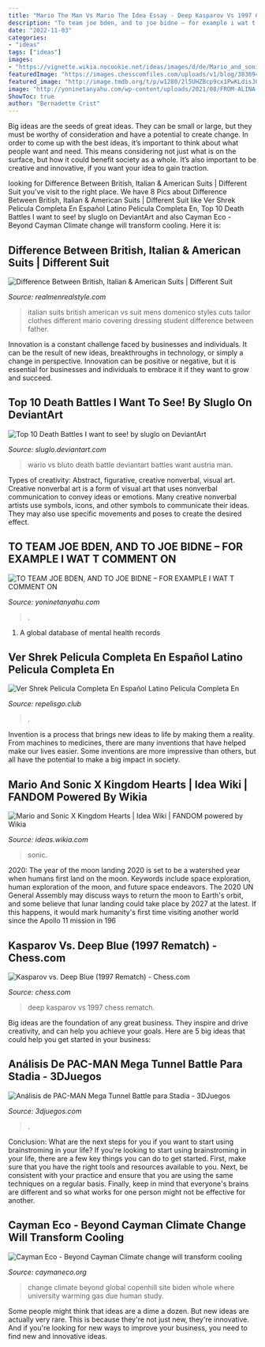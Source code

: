 ```yaml
---
title: "Mario The Man Vs Mario The Idea Essay - Deep Kasparov Vs 1997 Chess Rematch"
description: "To team joe bden, and to joe bidne – for example i wat t comment on"
date: "2022-11-03"
categories:
- "ideas"
tags: ["ideas"]
images:
- "https://vignette.wikia.nocookie.net/ideas/images/d/de/Mario_and_sonic_character_select_by_mariovssonicfan-d8a5h3y.png/revision/latest?cb=20170227201120"
featuredImage: "https://images.chesscomfiles.com/uploads/v1/blog/383694.a56c3463.5000x5000o.95b2e3a39c9f.jpeg"
featured_image: "http://image.tmdb.org/t/p/w1280/2l5UHZBcp9cx1PwKLdisJ0gV9jB.jpg"
image: "http://yoninetanyahu.com/wp-content/uploads/2021/08/FROM-ALINA-MATSENKO-TO-AMOTABH-BAHCCHAN-IT-ABC-U-KBC-9.jpg"
ShowToc: true
author: "Bernadette Crist"
---
```



Big ideas are the seeds of great ideas. They can be small or large, but they must be worthy of consideration and have a potential to create change. In order to come up with the best ideas, it’s important to think about what people want and need. This means considering not just what is on the surface, but how it could benefit society as a whole. It’s also important to be creative and innovative, if you want your idea to gain traction.

	

		
looking for Difference Between British, Italian &amp; American Suits | Different Suit you've visit to the right place. We have 8 Pics about Difference Between British, Italian &amp; American Suits | Different Suit like Ver Shrek Pelicula Completa En Español Latino Pelicula Completa En, Top 10 Death Battles I want to see! by sluglo on DeviantArt and also Cayman Eco - Beyond Cayman Climate change will transform cooling. Here it is:
		
    
## Difference Between British, Italian &amp; American Suits | Different Suit

<img loading=lazy src="https://www.realmenrealstyle.com/wp-content/uploads/italian-mens-fashion.jpg" onerror="this.onerror=null;this.src='https://tse2.mm.bing.net/th?id=OIP.1UCqMeO_IbI0dRVxbzZcQwHaEZ&amp;pid=15.1';" alt="Difference Between British, Italian &amp; American Suits | Different Suit">

_Source: realmenrealstyle.com_

>italian suits british american vs suit mens domenico styles cuts tailor clothes different mario covering dressing student difference between father. 

	

Innovation is a constant challenge faced by businesses and individuals. It can be the result of new ideas, breakthroughs in technology, or simply a change in perspective. Innovation can be positive or negative, but it is essential for businesses and individuals to embrace it if they want to grow and succeed.

    
## Top 10 Death Battles I Want To See! By Sluglo On DeviantArt

<img loading=lazy src="https://fc04.deviantart.net/fs71/f/2014/053/b/f/death_battle__bluto_vs__wario_by_austria_man-d77ji4a.png" onerror="this.onerror=null;this.src='https://tse1.mm.bing.net/th?id=OIP.f9emNbuaWaOKFwpLXh4DLQHaFS&amp;pid=15.1';" alt="Top 10 Death Battles I want to see! by sluglo on DeviantArt">

_Source: sluglo.deviantart.com_

>wario vs bluto death battle deviantart battles want austria man. 

	

Types of creativity: Abstract, figurative, creative nonverbal, visual art.
Creative nonverbal art is a form of visual art that uses nonverbal communication to convey ideas or emotions. Many creative nonverbal artists use symbols, icons, and other symbols to communicate their ideas. They may also use specific movements and poses to create the desired effect.

    
## TO TEAM JOE BDEN, AND TO JOE BIDNE – FOR EXAMPLE I WAT T COMMENT ON

<img loading=lazy src="http://yoninetanyahu.com/wp-content/uploads/2021/08/FROM-ALINA-MATSENKO-TO-AMOTABH-BAHCCHAN-IT-ABC-U-KBC-9.jpg" onerror="this.onerror=null;this.src='https://tse4.mm.bing.net/th?id=OIP.IdqiVpP52FcQ17tuG5t_XwHaEK&amp;pid=15.1';" alt="TO TEAM JOE BDEN, AND TO JOE BIDNE – FOR EXAMPLE I WAT T COMMENT ON">

_Source: yoninetanyahu.com_

>. 

	

1. A global database of mental health records 

    
## Ver Shrek Pelicula Completa En Español Latino Pelicula Completa En

<img loading=lazy src="http://image.tmdb.org/t/p/w1280/2l5UHZBcp9cx1PwKLdisJ0gV9jB.jpg" onerror="this.onerror=null;this.src='https://tse2.mm.bing.net/th?id=OIP.aGy2rP1N1vzj_FtI8ri_OQHaEK&amp;pid=15.1';" alt="Ver Shrek Pelicula Completa En Español Latino Pelicula Completa En">

_Source: repelisgo.club_

>. 

	

Invention is a process that brings new ideas to life by making them a reality. From machines to medicines, there are many inventions that have helped make our lives easier. Some inventions are more impressive than others, but all have the potential to make a big impact in society.

    
## Mario And Sonic X Kingdom Hearts | Idea Wiki | FANDOM Powered By Wikia

<img loading=lazy src="https://vignette.wikia.nocookie.net/ideas/images/d/de/Mario_and_sonic_character_select_by_mariovssonicfan-d8a5h3y.png/revision/latest?cb=20170227201120" onerror="this.onerror=null;this.src='https://tse3.mm.bing.net/th?id=OIP.UtSAHmYyVe05tNrxsNPInAHaDq&amp;pid=15.1';" alt="Mario and Sonic X Kingdom Hearts | Idea Wiki | FANDOM powered by Wikia">

_Source: ideas.wikia.com_

>sonic. 

	

2020: The year of the moon landing
2020 is set to be a watershed year when humans first land on the moon. Keywords include space exploration, human exploration of the moon, and future space endeavors. The 2020 UN General Assembly may discuss ways to return the moon to Earth's orbit, and some believe that lunar landing could take place by 2027 at the latest. If this happens, it would mark humanity's first time visiting another world since the Apollo 11 mission in 196
    
## Kasparov Vs. Deep Blue (1997 Rematch) - Chess.com

<img loading=lazy src="https://images.chesscomfiles.com/uploads/v1/blog/383694.a56c3463.5000x5000o.95b2e3a39c9f.jpeg" onerror="this.onerror=null;this.src='https://tse3.mm.bing.net/th?id=OIP.UzoEyRPpyb3kwfJo9MtyiwHaFS&amp;pid=15.1';" alt="Kasparov vs. Deep Blue (1997 Rematch) - Chess.com">

_Source: chess.com_

>deep kasparov vs 1997 chess rematch. 

	

Big ideas are the foundation of any great business. They inspire and drive creativity, and can help you achieve your goals. Here are 5 big ideas that could help you get started in your business:

    
## Análisis De PAC-MAN Mega Tunnel Battle Para Stadia - 3DJuegos

<img loading=lazy src="https://i.3djuegos.com/juegos/17596/pacman_mega_tunnel_battle/fotos/set/pacman_mega_tunnel_battle-5305354.jpg" onerror="this.onerror=null;this.src='https://tse2.mm.bing.net/th?id=OIP.Zr5EC2IlAVJIMHNnZm7e4wHaEK&amp;pid=15.1';" alt="Análisis de PAC-MAN Mega Tunnel Battle para Stadia - 3DJuegos">

_Source: 3djuegos.com_

>. 

	

Conclusion: What are the next steps for you if you want to start using brainstroming in your life?
If you're looking to start using brainstroming in your life, there are a few key things you can do to get started. First, make sure that you have the right tools and resources available to you. Next, be consistent with your practice and ensure that you are using the same techniques on a regular basis. Finally, keep in mind that everyone's brains are different and so what works for one person might not be effective for another.

    
## Cayman Eco - Beyond Cayman Climate Change Will Transform Cooling

<img loading=lazy src="https://caymaneco.org/yahoo_site_admin/assets/images/Copenhill_Image_Hufton__Crow_Colossal.30770748_std.jpg" onerror="this.onerror=null;this.src='https://tse4.mm.bing.net/th?id=OIP.I1vSJfVdNj5LVn3xRAtm1wHaIo&amp;pid=15.1';" alt="Cayman Eco - Beyond Cayman Climate change will transform cooling">

_Source: caymaneco.org_

>change climate beyond global copenhill site biden whole where university warming gas due human study. 

	

Some people might think that ideas are a dime a dozen. But new ideas are actually very rare. This is because they're not just new, they're innovative. And if you're looking for new ways to improve your business, you need to find new and innovative ideas.

